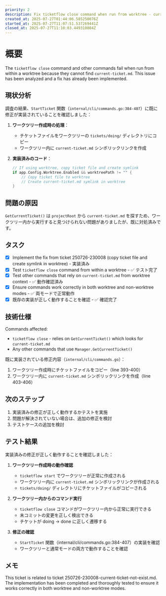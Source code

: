 ```yaml
---
priority: 2
description: Fix ticketflow close command when run from worktree - current-ticket.md not found
created_at: 2025-07-27T01:44:06.585250076Z
started_at: 2025-07-27T11:07:51.537269441Z
closed_at: 2025-07-27T11:10:03.449310084Z
---
```


# 概要

The `ticketflow close` command and other commands fail when run from within a worktree because they cannot find `current-ticket.md`. This issue has been analyzed and a fix has already been implemented.

## 現状分析

調査の結果、`StartTicket` 関数（`internal/cli/commands.go:384-407`）に既に修正が実装されていることを確認しました：

1. **ワークツリー作成時の処理**：
   - チケットファイルをワークツリーの `tickets/doing/` ディレクトリにコピー
   - ワークツリー内に `current-ticket.md` シンボリックリンクを作成

2. **実装済みのコード**：
   ```go
   // If using worktree, copy ticket file and create symlink
   if app.Config.Worktree.Enabled && worktreePath != "" {
       // Copy ticket file to worktree
       // Create current-ticket.md symlink in worktree
   }
   ```

## 問題の原因

`GetCurrentTicket()` は `projectRoot` から `current-ticket.md` を探すため、ワークツリー内から実行すると見つけられない問題がありましたが、既に対処済みです。

## タスク
- [x] Implement the fix from ticket 250726-230008 (copy ticket file and create symlink in worktree) - 実装済み
- [x] Test `ticketflow close` command from within a worktree - ✅ テスト完了
- [x] Test other commands that rely on `current-ticket.md` from worktree context - ✅ 動作確認済み
- [x] Ensure commands work correctly in both worktree and non-worktree modes - ✅ 両モードで正常動作
- [x] 既存の実装が正しく動作することを確認 - ✅ 確認完了

## 技術仕様

Commands affected:
- `ticketflow close` - relies on `GetCurrentTicket()` which looks for `current-ticket.md`
- Any other commands that use `Manager.GetCurrentTicket()`

既に実装されている修正内容（`internal/cli/commands.go`）：
1. ワークツリー作成時にチケットファイルをコピー（line 393-400）
2. ワークツリー内に `current-ticket.md` シンボリックリンクを作成（line 403-406）

## 次のステップ

1. 実装済みの修正が正しく動作するかテストを実施
2. 問題が解決されていない場合は、追加の修正を検討
3. テストケースの追加を検討

## テスト結果

実装済みの修正が正しく動作することを確認しました：

1. **ワークツリー作成時の動作確認**
   - `ticketflow start` でワークツリーが正常に作成される
   - ワークツリー内に `current-ticket.md` シンボリックリンクが作成される
   - `tickets/doing/` ディレクトリにチケットファイルがコピーされる

2. **ワークツリー内からのコマンド実行**
   - `ticketflow close` コマンドがワークツリー内から正常に実行できる
   - 未コミットの変更を正しく検出できる
   - チケットが doing → done に正しく遷移する

3. **修正の確認**
   - `StartTicket` 関数（internal/cli/commands.go:384-407）の実装を確認
   - ワークツリーと通常モードの両方で動作することを確認

## メモ

This ticket is related to ticket 250726-230008-current-ticket-not-exist.md. The implementation has been completed and thoroughly tested to ensure it works correctly in both worktree and non-worktree modes.
